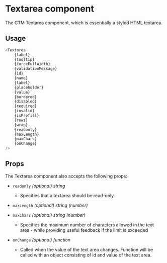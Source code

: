 # Textarea component
The CTM Textarea component, which is essentially a styled HTML textarea.

## Usage
~~~js
<Textarea 
    {label}
    {tooltip}
    {forceFullWidth}
    {validationMessage}
    {id}
    {name}
    {label}
    {placeholder}
    {value}
    {bordered}
    {disabled}
    {required}
    {invalid}
    {isPrefill}
    {rows}
    {wrap}
    {readonly}
    {maxLength}
    {maxChars}
    {onChange}
/>
~~~

## Props
The Textarea component also accepts the following props:


    
- `readonly` *(optional) string*
    * Specifies that a textarea should be read-only.
    
- `maxLength` *(optional) string (number)*

- `maxChars` *(optional) string (number)*
    * Specifies the maximum number of characters allowed in the text area - while providing useful feedback if the 
      limit is exceeded

- `onChange` *(optional) function*
    * Called when the value of the text area changes. Function will be called with an object consisting of id and value of the text area.
